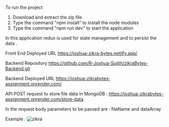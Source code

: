 To run the project 
1. Download and extract the zip file
2. Type the command "npm install" to install the node modules
3. Type the command "npm run dev" to start the application

In this application redux is used for state management and to persist the data .

Front End Deployed URL 
https://joshua-zikra-bytes.netlify.app/

Backend Repository
https://github.com/R-Joshua-Sujith/zikraBytes-Backend.git

Backend Deployed URL
https://joshua-zikrabytes-assignment.onrender.com/

API POST request to store file data in MongoDB : 
https://joshua-zikrabytes-assignment.onrender.com/store-data

In the request body parameters to be passed are : fileName and dataArray

Example : 
![zikra](https://github.com/R-Joshua-Sujith/zikraBytes-frontend/assets/127508523/1e0bc512-cc28-4755-853b-07b6c3fa3ddf)
